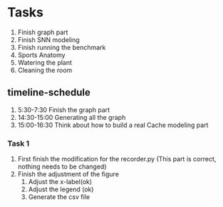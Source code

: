 # Tasks
1. Finish graph part
2. Finish SNN modeling
3. Finish running the benchmark
4. Sports Anatomy
5. Watering the plant
6. Cleaning the room

## timeline-schedule
1. 5:30-7:30 Finish the graph part
2. 14:30-15:00 Generating all the graph
3. 15:00-16:30 Think about how to build a real Cache modeling part

### Task 1
1. First finish the modification for the recorder.py (This part is correct, nothing needs to be changed)
2. Finish the adjustment of the figure
   1. Adjust the x-label(ok)
   2. Adjust the legend (ok)
   3. Generate the csv file